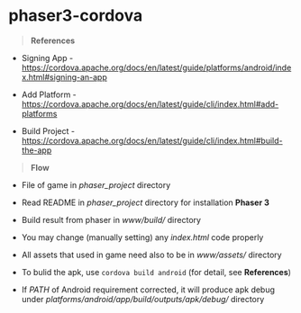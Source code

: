 # phaser3-cordova


> **References**

- Signing App - https://cordova.apache.org/docs/en/latest/guide/platforms/android/index.html#signing-an-app

- Add Platform - https://cordova.apache.org/docs/en/latest/guide/cli/index.html#add-platforms

- Build Project - https://cordova.apache.org/docs/en/latest/guide/cli/index.html#build-the-app


> **Flow**

- File of game in *phaser_project* directory

- Read README in *phaser_project* directory for installation **Phaser 3**

- Build result from phaser in *www/build/* directory

- You may change (manually setting) any *index.html* code properly

- All assets that used in game need also to be in *www/assets/* directory

- To bulid the apk, use `cordova build android` (for detail, see **References**)

- If *PATH* of Android requirement corrected, it will produce apk debug under *platforms/android/app/build/outputs/apk/debug/* directory